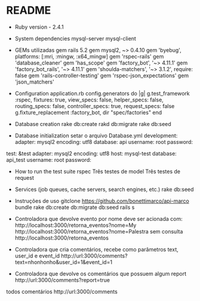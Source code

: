# README

* Ruby version - 2.4.1

* System dependencies
mysql-server 
mysql-client

* GEMs utilizadas
gem rails 5.2 
gem mysql2, ~> 0.4.10
gem 'byebug', platforms: [:mri, :mingw, :x64_mingw]
gem 'rspec-rails'
gem 'database_cleaner'
gem 'has_scope'
gem 'factory_bot', '~> 4.11.1'
gem 'factory_bot_rails', '~> 4.11.1'
gem 'shoulda-matchers', '~> 3.1.2', require: false
gem 'rails-controller-testing'
gem 'rspec-json_expectations'
gem 'json_matchers'


* Configuration
application.rb
    config.generators do |g|
      g.test_framework :rspec,
                       fixtures: true,
                       view_specs: false,
                       helper_specs: false,
                       routing_specs: false,
                       controller_specs: true,
                       request_specs: false
      g.fixture_replacement :factory_bot, dir "spec/factories"
    end
    
* Database creation
rake db:create
rakd db:migrate
rake db:seed

* Database initialization
setar o arquivo Database.yml
development:
  adapter: mysql2
  encoding: utf8
  database: api
  username: root
  password: 

test: &test
  adapter: mysql2
  encoding: utf8
  host: mysql-test
  database: api_test
  username: root
  password: 

* How to run the test suite
rspec
Três testes de model
Três testes de request

* Services (job queues, cache servers, search engines, etc.)
rake db:seed

* Instruções de uso
gitclone https://github.com/bonettimarco/api-marco
bundle
rake db:create db:migrate db:seed
rails s

* Controladora que devolve evento por nome deve ser acionada com:
http://localhost:3000/retorna_eventos?nome=My
http://localhost:3000/retorna_eventos?nome=Palestra
sem consulta
http://localhost:3000/retorna_eventos

* Controladora que cria comentários, recebe como parâmetros text, user_id e event_id
http://url:3000/comments?text=nhonhonho&user_id=1&event_id=1

* Controladora que devolve os comentários que possuem algum report
http://url:3000/comments?report=true

todos comentários
http://url:3000/comments